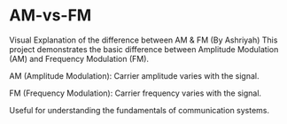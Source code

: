# AM-vs-FM
Visual Explanation of the difference between AM &amp; FM (By Ashriyah)
This project demonstrates the basic difference between Amplitude Modulation (AM) and Frequency Modulation (FM).

AM (Amplitude Modulation): Carrier amplitude varies with the signal.

FM (Frequency Modulation): Carrier frequency varies with the signal.

Useful for understanding the fundamentals of communication systems.
